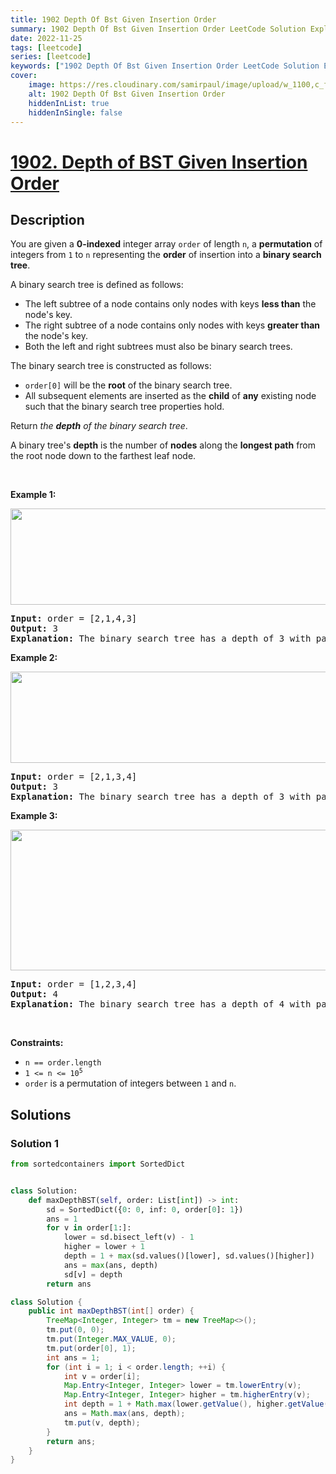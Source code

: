 ```yaml
---
title: 1902 Depth Of Bst Given Insertion Order
summary: 1902 Depth Of Bst Given Insertion Order LeetCode Solution Explained
date: 2022-11-25
tags: [leetcode]
series: [leetcode]
keywords: ["1902 Depth Of Bst Given Insertion Order LeetCode Solution Explained in all languages", "1902 Depth Of Bst Given Insertion Order", "LeetCode", "leetcode solution in Python3 C++ Java Go PHP Ruby Swift TypeScript Rust C# JavaScript C", "GeeksforGeeks", "InterviewBit", "Coding Ninjas", "HackerRank", "HackerEarth", "CodeChef", "TopCoder", "AlgoExpert", "freeCodeCamp", "Codeforces", "GitHub", "AtCoder", "Samir Paul"]
cover:
    image: https://res.cloudinary.com/samirpaul/image/upload/w_1100,c_fit,co_rgb:FFFFFF,l_text:Arial_75_bold:1902 Depth Of Bst Given Insertion Order - Solution Explained/problem-solving.webp
    alt: 1902 Depth Of Bst Given Insertion Order
    hiddenInList: true
    hiddenInSingle: false
---
```



# [1902. Depth of BST Given Insertion Order](https://leetcode.com/problems/depth-of-bst-given-insertion-order)


## Description

<p>You are given a <strong>0-indexed</strong> integer array <code>order</code> of length <code>n</code>, a <strong>permutation</strong> of integers from <code>1</code> to <code>n</code> representing the <strong>order</strong> of insertion into a <strong>binary search tree</strong>.</p>

<p>A binary search tree is defined as follows:</p>

<ul>
	<li>The left subtree of a node contains only nodes with keys <strong>less than</strong> the node&#39;s key.</li>
	<li>The right subtree of a node contains only nodes with keys <strong>greater than</strong> the node&#39;s key.</li>
	<li>Both the left and right subtrees must also be binary search trees.</li>
</ul>

<p>The binary search tree is constructed as follows:</p>

<ul>
	<li><code>order[0]</code> will be the <strong>root</strong> of the binary search tree.</li>
	<li>All subsequent elements are inserted as the <strong>child</strong> of <strong>any</strong> existing node such that the binary search tree properties hold.</li>
</ul>

<p>Return <em>the <strong>depth</strong> of the binary search tree</em>.</p>

<p>A binary tree&#39;s <strong>depth</strong> is the number of <strong>nodes</strong> along the <strong>longest path</strong> from the root node down to the farthest leaf node.</p>

<p>&nbsp;</p>
<p><strong class="example">Example 1:</strong></p>
<img alt="" src="https://spcdn.pages.dev/leetcode/problems/1902.Depth%20of%20BST%20Given%20Insertion%20Order/images/1.png" style="width: 624px; height: 154px;" />
<pre>
<strong>Input:</strong> order = [2,1,4,3]
<strong>Output:</strong> 3
<strong>Explanation: </strong>The binary search tree has a depth of 3 with path 2-&gt;3-&gt;4.
</pre>

<p><strong class="example">Example 2:</strong></p>
<img alt="" src="https://spcdn.pages.dev/leetcode/problems/1902.Depth%20of%20BST%20Given%20Insertion%20Order/images/2.png" style="width: 624px; height: 146px;" />
<pre>
<strong>Input:</strong> order = [2,1,3,4]
<strong>Output:</strong> 3
<strong>Explanation: </strong>The binary search tree has a depth of 3 with path 2-&gt;3-&gt;4.
</pre>

<p><strong class="example">Example 3:</strong></p>
<img alt="" src="https://spcdn.pages.dev/leetcode/problems/1902.Depth%20of%20BST%20Given%20Insertion%20Order/images/3.png" style="width: 624px; height: 225px;" />
<pre>
<strong>Input:</strong> order = [1,2,3,4]
<strong>Output:</strong> 4
<strong>Explanation: </strong>The binary search tree has a depth of 4 with path 1-&gt;2-&gt;3-&gt;4.
</pre>

<p>&nbsp;</p>
<p><strong>Constraints:</strong></p>

<ul>
	<li><code>n == order.length</code></li>
	<li><code>1 &lt;= n &lt;= 10<sup>5</sup></code></li>
	<li><code>order</code> is a permutation of integers between <code>1</code> and <code>n</code>.</li>
</ul>

## Solutions

### Solution 1

<!-- tabs:start -->

```python
from sortedcontainers import SortedDict


class Solution:
    def maxDepthBST(self, order: List[int]) -> int:
        sd = SortedDict({0: 0, inf: 0, order[0]: 1})
        ans = 1
        for v in order[1:]:
            lower = sd.bisect_left(v) - 1
            higher = lower + 1
            depth = 1 + max(sd.values()[lower], sd.values()[higher])
            ans = max(ans, depth)
            sd[v] = depth
        return ans
```

```java
class Solution {
    public int maxDepthBST(int[] order) {
        TreeMap<Integer, Integer> tm = new TreeMap<>();
        tm.put(0, 0);
        tm.put(Integer.MAX_VALUE, 0);
        tm.put(order[0], 1);
        int ans = 1;
        for (int i = 1; i < order.length; ++i) {
            int v = order[i];
            Map.Entry<Integer, Integer> lower = tm.lowerEntry(v);
            Map.Entry<Integer, Integer> higher = tm.higherEntry(v);
            int depth = 1 + Math.max(lower.getValue(), higher.getValue());
            ans = Math.max(ans, depth);
            tm.put(v, depth);
        }
        return ans;
    }
}
```

<!-- tabs:end -->

<!-- end -->

